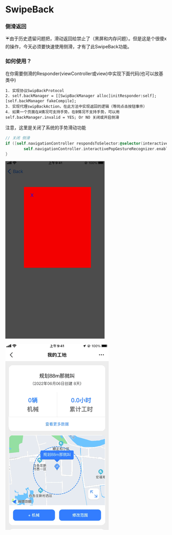 # SwipeBack
### 侧滑返回

☔由于历史遗留问题把，滑动返回给禁止了（黑屏和内存问题）。但是这是个很傻x的操作，今天必须要快速使用侧滑，才有了此SwipeBack功能。



### 如何使用？

在你需要侧滑的Responder(viewController或view)中实现下面代码(也可以放基类中)

```
1. 实现协议SwipBackProtocol
2. self.backManager = [[SwipBackManager alloc]initResponder:self];         [self.backManager fakeCompile];
3. 实现代理swipBackAction，在此方法中实现返回的逻辑（等同点击按钮事件）
4. 如果一个页面在A情况可支持手势，在B情况不支持手势，可以用self.backManager.invalid = YES; Or NO 关闭或开启侧滑
```



注意，这里是关闭了系统的手势滑动功能

```objective-c
// 关闭 侧滑
if ([self.navigationController respondsToSelector:@selector(interactivePopGestureRecognizer)]) {
		self.navigationController.interactivePopGestureRecognizer.enabled = NO;
}
```




![swipeBackDemo](/swipeBackDemo.gif)

![swipeBack](/swipeBack.gif)
